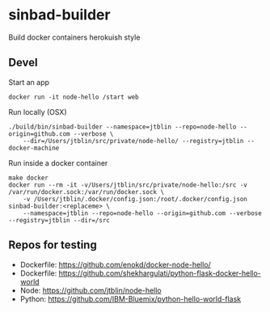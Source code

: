 # sinbad-builder

Build docker containers herokuish style

## Devel

Start an app

    docker run -it node-hello /start web

Run locally (OSX)

    ./build/bin/sinbad-builder --namespace=jtblin --repo=node-hello --origin=github.com --verbose \
    	--dir=/Users/jtblin/src/private/node-hello/ --registry=jtblin --docker-machine

Run inside a docker container

    make docker
    docker run --rm -it -v/Users/jtblin/src/private/node-hello:/src -v /var/run/docker.sock:/var/run/docker.sock \
    	-v /Users/jtblin/.docker/config.json:/root/.docker/config.json sinbad-builder:<replaceme> \
    	--namespace=jtblin --repo=node-hello --origin=github.com --verbose --registry=jtblin --dir=/src

## Repos for testing

* Dockerfile: https://github.com/enokd/docker-node-hello/
* Dockerfile: https://github.com/shekhargulati/python-flask-docker-hello-world
* Node: https://github.com/jtblin/node-hello
* Python: https://github.com/IBM-Bluemix/python-hello-world-flask